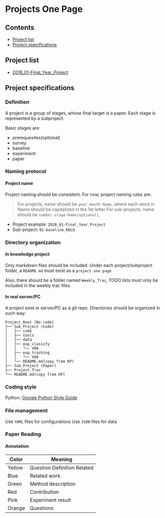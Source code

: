 # Projects One Page
## Contents
 - [Project list](#project-specifications)
 - [Project specifications](#project-specifications)

## Project list
 - [2018_01-Final_Year_Project](2018_01-Final_Year_Project)

## Project specifications
### Definition
A project is a group of stages, whose final target is a paper. Each stage is represented by a subproject.

Basic stages are:
- prerequesites(optional)
- survey
- baseline
- experiment
- paper
### Naming protocol
#### Project name
Project naming should be consistent. For now, project naming rules are:
 > For projects, name should be `year_month-Name`, where each word in Name should be capitalized in the 1st letter
 > For sub-projects, name should be `number-stage-Name(optional)`, 

 - Project example: `2018_01-Final_Year_Project`
 - Sub-project: `01-baseline_ROLO`
### Directory organization
#### In knowledge project
Only markdown files should be included. Under each project/subproject folder, a `README.md` must exist as a `project one page`

Also, there should be a folder named `Weekly_Trac`, TODO lists must only be included in the weekly trac files.
#### In real server/PC
A project exist in server/PC as a git repo. Directories should be organized in such way:
```
Project_Root (No code)
├── Sub_Project (Code)
│   ├── code
│   ├── tools
│   ├── data
│   ├── exp_classify
│   │   └── V00
│   ├── exp_tracking
│   │   └── V00
│   └── README.md(copy from KP)
├── Sub_Project (Paper)
├── Project_Trac
└── README.md(copy from KP)
```

### Coding style
Python: [Google Python Style Guide](https://google.github.io/styleguide/pyguide.html#Naming)

### File management
Use `YAML` files for configurations
Use `JSON` files for data

### Paper Reading
#### Annotation
| Color | Meaning |
| ---   | ---     |
| Yellow | Question Definition Related|
| Blue   | Related work        |
| Green  | Method description  |
| Red    | Contribution        |
| Pink   | Experiment result   |
| Orange | Questions           |

